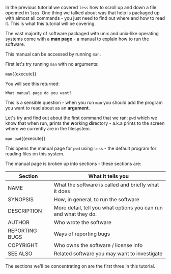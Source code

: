 In the previous tutorial we covered `less` how to scroll up and down a file 
openned in `less`.  One thing we talked about was that help is packaged up with
almost all commands - you just need to find out where and how to read it.  This 
is what this tutorial will be covering.

The vast majority of software packaged with unix and unix-like operating 
systems come with a **man page** - a manual to explain how to run the software.

This manual can be accessed by running `man`.

First let's try running `man` with no arguments:

`man`{{execute}}

You will see this returned:

`What manual page do you want?`

This is a sensible question - when you run `man` you should add the program 
you want to read about as an **argument**.

Let's try and find out about the first command that we ran: `pwd` which we 
know that when run, **p**rints the **w**orking **d**irectory - a.k.a prints to 
the screen where we currently are in the filesystem.

`man pwd`{{execute}}

This opens the manual page for `pwd` using `less` - the default program for 
reading files on this system.

The manual page is broken up into sections - these sections are:


|Section| What it tells you|
|--------------|------------------|
|NAME|What the software is called and briefly what it does|
|SYNOPSIS|How, in general, to run the software|
|DESCRIPTION|More detail, tell you what options you can run and what they do.|
|AUTHOR|Who wrote the software|
|REPORTING BUGS| Ways of reporting bugs|
|COPYRIGHT| Who owns the software / license info|
|SEE ALSO| Related software you may want to investigate|


The sections we'll be concentrating on are the first three in this tutorial.